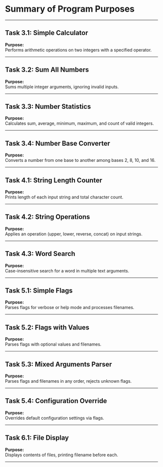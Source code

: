 # Summary of Program Purposes

---

## Task 3.1: Simple Calculator  
**Purpose:**  
Performs arithmetic operations on two integers with a specified operator.

---

## Task 3.2: Sum All Numbers  
**Purpose:**  
Sums multiple integer arguments, ignoring invalid inputs.

---

## Task 3.3: Number Statistics  
**Purpose:**  
Calculates sum, average, minimum, maximum, and count of valid integers.

---

## Task 3.4: Number Base Converter  
**Purpose:**  
Converts a number from one base to another among bases 2, 8, 10, and 16.

---

## Task 4.1: String Length Counter  
**Purpose:**  
Prints length of each input string and total character count.

---

## Task 4.2: String Operations  
**Purpose:**  
Applies an operation (upper, lower, reverse, concat) on input strings.

---

## Task 4.3: Word Search  
**Purpose:**  
Case-insensitive search for a word in multiple text arguments.

---

## Task 5.1: Simple Flags  
**Purpose:**  
Parses flags for verbose or help mode and processes filenames.

---

## Task 5.2: Flags with Values  
**Purpose:**  
Parses flags with optional values and filenames.

---

## Task 5.3: Mixed Arguments Parser  
**Purpose:**  
Parses flags and filenames in any order, rejects unknown flags.

---

## Task 5.4: Configuration Override  
**Purpose:**  
Overrides default configuration settings via flags.

---

## Task 6.1: File Display  
**Purpose:**  
Displays contents of files, printing filename before each.

---
